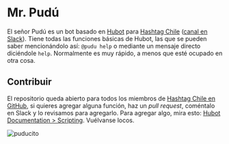 # Mr. Pudú

El señor Pudú es un bot basado en [Hubot](https://hubot.github.com/) para [Hashtag Chile](http://hashtagchile.com) ([canal en Slack](http://hashtagchile.slack.com)).
Tiene todas las funciones básicas de Hubot, las que se pueden saber mencionándolo así: `@pudu help` o mediante un mensaje directo diciéndole `help`. Normalmente es muy rápido, a menos que esté ocupado en otra cosa.

## Contribuir

El repositorio queda abierto para todos los miembros de [Hashtag Chile en GitHub](https://github.com/hashtagchile), si quieres agregar alguna función, haz un _pull request_, coméntalo en Slack y lo revisamos para agregarlo. Para agregar algo, mira esto: [Hubot Documentation > Scripting](https://hubot.github.com/docs/scripting/). Vuélvanse locos.

![puducito](http://petitecurie.com/wp-content/uploads/2013/05/pudu1.jpg)